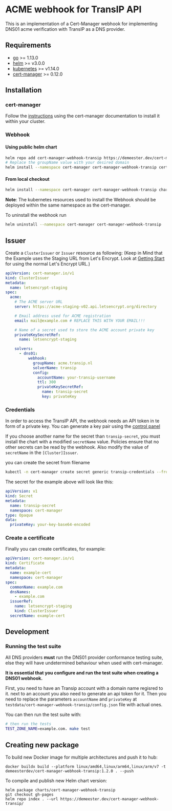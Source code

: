 # ACME webhook for TransIP API

This is an implementation of a Cert-Manager webhook for implementing DNS01 acme verification with TransIP as a DNS provider.

## Requirements

- [go](https://golang.org/) >= 1.13.0
- [helm](https://helm.sh/) >= v3.0.0
- [kubernetes](https://kubernetes.io/) >= v1.14.0
- [cert-manager](https://cert-manager.io/) >= 0.12.0

## Installation

### cert-manager

Follow the [instructions](https://cert-manager.io/docs/installation/) using the cert-manager documentation to install it within your cluster.

### Webhook

#### Using public helm chart

```bash
helm repo add cert-manager-webhook-transip https://demeester.dev/cert-manager-webhook-transip
# Replace the groupName value with your desired domain
helm install --namespace cert-manager cert-manager-webhook-transip cert-manager-webhook-transip/cert-manager-webhook-transip
```

#### From local checkout

```bash
helm install --namespace cert-manager cert-manager-webhook-transip charts/cert-manager-webhook-transip
```

**Note**: The kubernetes resources used to install the Webhook should be deployed within the same namespace as the cert-manager.

To uninstall the webhook run

```bash
helm uninstall --namespace cert-manager cert-manager-webhook-transip
```

## Issuer

Create a `ClusterIssuer` or `Issuer` resource as following:
(Keep in Mind that the Example uses the Staging URL from Let's Encrypt. Look at [Getting Start](https://letsencrypt.org/getting-started/) for using the normal Let's Encrypt URL.)

```yaml
apiVersion: cert-manager.io/v1
kind: ClusterIssuer
metadata:
  name: letsencrypt-staging
spec:
  acme:
    # The ACME server URL
    server: https://acme-staging-v02.api.letsencrypt.org/directory

    # Email address used for ACME registration
    email: mail@example.com # REPLACE THIS WITH YOUR EMAIL!!!

    # Name of a secret used to store the ACME account private key
    privateKeySecretRef:
      name: letsencrypt-staging

    solvers:
      - dns01:
          webhook:
            groupName: acme.transip.nl
            solverName: transip
            config:
              accountName: your-transip-username
              ttl: 300
              privateKeySecretRef:
                name: transip-secret
                key: privateKey
```

### Credentials

In order to access the TransIP API, the webhook needs an API token in te form of a private key.
You can generate a key pair using the [control panel](https://www.transip.nl/cp/account/api/)

If you choose another name for the secret than `transip-secret`, you must install the chart with a modified `secretName` value. Policies ensure that no other secrets can be read by the webhook. Also modify the value of `secretName` in the `[Cluster]Issuer`.

you can create the secret from filename

```bash
kubectl -n cert-manager create secret generic transip-credentials --from-file=privateKey
```

The secret for the example above will look like this:

```yaml
apiVersion: v1
kind: Secret
metadata:
  name: transip-secret
  namespace: cert-manager
type: Opaque
data:
  privateKey: your-key-base64-encoded
```

### Create a certificate

Finally you can create certificates, for example:

```yaml
apiVersion: cert-manager.io/v1
kind: Certificate
metadata:
  name: example-cert
  namespace: cert-manager
spec:
  commonName: example.com
  dnsNames:
    - example.com
  issuerRef:
    name: letsencrypt-staging
    kind: ClusterIssuer
  secretName: example-cert
```

## Development

### Running the test suite

All DNS providers **must** run the DNS01 provider conformance testing suite,
else they will have undetermined behaviour when used with cert-manager.

**It is essential that you configure and run the test suite when creating a
DNS01 webhook.**

First, you need to have an Transip account with a domain name regisred to it. next to an account you also need to generate an api token for it.
Then you need to replace the parameters `accountName` and `privateKey` at `testdata/cert-manager-webhook-transip/config.json` file with actual ones.

You can then run the test suite with:

```bash
# then run the tests
TEST_ZONE_NAME=example.com. make test
```

## Creating new package

To build new Docker image for multiple architectures and push it to hub:

```shell
docker buildx build --platform linux/amd64,linux/arm64,linux/arm/v7 -t demeesterdev/cert-manager-webhook-transip:1.2.0 . --push
```

To compile and publish new Helm chart version:

```shell
helm package charts/cert-manager-webhook-transip
git checkout gh-pages
helm repo index . --url https://demeester.dev/cert-manager-webhook-transip/
```
